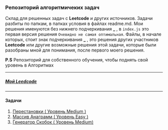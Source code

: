 ### Репозиторий алгоритмичеких задач

Склад для решенных задач с **Leetcode** и других источников.
Задачи разбиты по папкам, в папках условия в файлах readme.md.
Мои решения именуются без нижнего подчеркивания **\_** , в ``index.js`` это первая версия решения ``Очевидно не самая оптимальная``. Файлы, в начале которых, стоит знак подчеркивания **\_** , это решения других участников **Leetcode** или другие возможные решения этой задачи, которые были разобраны мной для понимания, после первого моего решения. 

**P.S** Репозиторий для собственного обучения, чтобы поднять свой уровень в Алгоритмах

***
##### [Мой Leedcode](https://leetcode.com/nearxjob/)

***
#### Задачи

1) [Перестановки ( Уровень Medium )](./permutation/)
2) [Массив Анаграмм ( Уровень Easy )](./anagramArray/)
3) [Генератор Скобок ( Уровень Medium)](./GenerateParentheses)